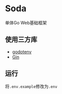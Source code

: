 # Soda

单体Go Web基础框架

## 使用三方库

* [godotenv](https://github.com/joho/godotenv)
* [Gin](https://github.com/gin-gonic/gin)

## 运行

将```.env.example```修改为```.env```